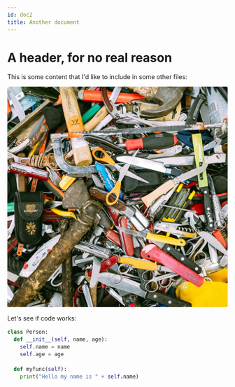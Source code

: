 ```yaml
---
id: doc2
title: Another document
---
```


# A header, for no real reason

This is some content that I'd like to include in some other files:

![alt-text](assets/test-image.jpg)

Let's see if code works:

```py
class Person:
  def __init__(self, name, age):
    self.name = name
    self.age = age

  def myfunc(self):
    print("Hello my name is " + self.name)
```
